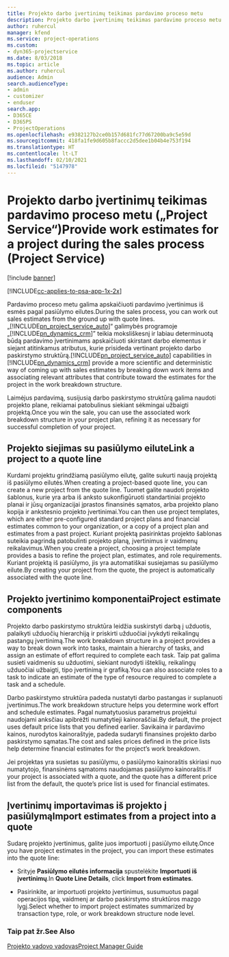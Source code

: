 ```yaml
---
title: Projekto darbo įvertinimų teikimas pardavimo proceso metu
description: Projekto darbo įvertinimų teikimas pardavimo proceso metu „Project Service“
author: ruhercul
manager: kfend
ms.service: project-operations
ms.custom:
- dyn365-projectservice
ms.date: 8/03/2018
ms.topic: article
ms.author: ruhercul
audience: Admin
search.audienceType:
- admin
- customizer
- enduser
search.app:
- D365CE
- D365PS
- ProjectOperations
ms.openlocfilehash: e9382127b2ce0b157d681fc77d67200ba9c5e59d
ms.sourcegitcommit: 418fa1fe9d605b8faccc2d5dee1b04b4e753f194
ms.translationtype: HT
ms.contentlocale: lt-LT
ms.lasthandoff: 02/10/2021
ms.locfileid: "5147978"
---
```

# <a name="provide-work-estimates-for-a-project-during-the-sales-process-project-service"></a><span data-ttu-id="9db7f-103">Projekto darbo įvertinimų teikimas pardavimo proceso metu („Project Service“)</span><span class="sxs-lookup"><span data-stu-id="9db7f-103">Provide work estimates for a project during the sales process (Project Service)</span></span>

[!include [banner](../includes/psa-now-project-operations.md)]

[!INCLUDE[cc-applies-to-psa-app-1x-2x](../includes/cc-applies-to-psa-app-1x-2x.md)]

<span data-ttu-id="9db7f-104">Pardavimo proceso metu galima apskaičiuoti pardavimo įvertinimus iš esmės pagal pasiūlymo eilutes.</span><span class="sxs-lookup"><span data-stu-id="9db7f-104">During the sales process, you can work out sales estimates from the ground up with quote lines.</span></span> <span data-ttu-id="9db7f-105">„[!INCLUDE[pn_project_service_auto](../includes/pn-project-service-auto.md)]“ galimybės programoje „[!INCLUDE[pn_dynamics_crm](../includes/pn-dynamics-crm.md)]” teikia moksliškesnį ir labiau determinuotą būdą pardavimo įvertinimams apskaičiuoti skirstant darbo elementus ir siejant atitinkamus atributus, kurie prisideda vertinant projekto darbo paskirstymo struktūrą.</span><span class="sxs-lookup"><span data-stu-id="9db7f-105">[!INCLUDE[pn_project_service_auto](../includes/pn-project-service-auto.md)] capabilities in [!INCLUDE[pn_dynamics_crm](../includes/pn-dynamics-crm.md)] provide a more scientific and deterministic way of coming up with sales estimates by breaking down work items and associating relevant attributes that contribute toward the estimates for the project in the work breakdown structure.</span></span>  
  
 <span data-ttu-id="9db7f-106">Laimėjus pardavimą, susijusią darbo paskirstymo struktūrą galima naudoti projekto plane, reikiamai patobulinus siekiant sėkmingai užbaigti projektą.</span><span class="sxs-lookup"><span data-stu-id="9db7f-106">Once you win the sale, you can use the associated work breakdown structure in your project plan, refining it as necessary for successful completion of your project.</span></span>  
  
## <a name="link-a-project-to-a-quote-line"></a><span data-ttu-id="9db7f-107">Projekto siejimas su pasiūlymo eilute</span><span class="sxs-lookup"><span data-stu-id="9db7f-107">Link a project to a quote line</span></span>  
 <span data-ttu-id="9db7f-108">Kurdami projektu grindžiamą pasiūlymo eilutę, galite sukurti naują projektą iš pasiūlymo eilutės.</span><span class="sxs-lookup"><span data-stu-id="9db7f-108">When creating a project-based quote line, you can create a new project from the quote line.</span></span> <span data-ttu-id="9db7f-109">Tuomet galite naudoti projekto šablonus, kurie yra arba iš anksto sukonfigūruoti standartiniai projekto planai ir jūsų organizacijai įprastos finansinės sąmatos, arba projekto plano kopija ir ankstesnio projekto įvertinimai.</span><span class="sxs-lookup"><span data-stu-id="9db7f-109">You can then use project templates, which are either pre-configured standard project plans and financial estimates common to your organization, or a copy of a project plan and estimates from a past project.</span></span> <span data-ttu-id="9db7f-110">Kuriant projektą pasirinktas projekto šablonas suteikia pagrindą patobulinti projekto planą, įvertinimus ir vaidmenų reikalavimus.</span><span class="sxs-lookup"><span data-stu-id="9db7f-110">When you create a project, choosing a project template provides a basis to refine the project plan, estimates, and role requirements.</span></span> <span data-ttu-id="9db7f-111">Kuriant projektą iš pasiūlymo, jis yra automatiškai susiejamas su pasiūlymo eilute.</span><span class="sxs-lookup"><span data-stu-id="9db7f-111">By creating your project from the quote, the project is automatically associated with the quote line.</span></span>  
  
## <a name="project-estimate-components"></a><span data-ttu-id="9db7f-112">Projekto įvertinimo komponentai</span><span class="sxs-lookup"><span data-stu-id="9db7f-112">Project estimate components</span></span>  
 <span data-ttu-id="9db7f-113">Projekto darbo paskirstymo struktūra leidžia suskirstyti darbą į užduotis, palaikyti užduočių hierarchiją ir priskirti užduočiai įvykdyti reikalingų pastangų įvertinimą.</span><span class="sxs-lookup"><span data-stu-id="9db7f-113">The work breakdown structure in a project provides a way to break down work into tasks, maintain a hierarchy of tasks, and assign an estimate of effort required to complete each task.</span></span> <span data-ttu-id="9db7f-114">Taip pat galima susieti vaidmenis su užduotimi, siekiant nurodyti išteklių, reikalingų užduočiai užbaigti, tipo įvertinimą ir grafiką.</span><span class="sxs-lookup"><span data-stu-id="9db7f-114">You can also associate roles to a task to indicate an estimate of the type of resource required to complete a task and a schedule.</span></span>  
  
 <span data-ttu-id="9db7f-115">Darbo paskirstymo struktūra padeda nustatyti darbo pastangas ir suplanuoti įvertinimus.</span><span class="sxs-lookup"><span data-stu-id="9db7f-115">The work breakdown structure helps you determine work effort and schedule estimates.</span></span> <span data-ttu-id="9db7f-116">Pagal numatytuosius parametrus projektui naudojami anksčiau apibrėžti numatytieji kainoraščiai.</span><span class="sxs-lookup"><span data-stu-id="9db7f-116">By default, the project uses default price lists that you defined earlier.</span></span> <span data-ttu-id="9db7f-117">Savikaina ir pardavimo kainos, nurodytos kainoraštyje, padeda sudaryti finansines projekto darbo paskirstymo sąmatas.</span><span class="sxs-lookup"><span data-stu-id="9db7f-117">The cost and sales prices defined in the price lists help determine financial estimates for the project’s work breakdown.</span></span>  
  
 <span data-ttu-id="9db7f-118">Jei projektas yra susietas su pasiūlymu, o pasiūlymo kainoraštis skiriasi nuo numatytojo, finansinėms sąmatoms naudojamas pasiūlymo kainoraštis.</span><span class="sxs-lookup"><span data-stu-id="9db7f-118">If your project is associated with a quote, and the quote has a different price list from the default, the quote’s price list is used for financial estimates.</span></span>  
  
## <a name="import-estimates-from-a-project-into-a-quote"></a><span data-ttu-id="9db7f-119">Įvertinimų importavimas iš projekto į pasiūlymą</span><span class="sxs-lookup"><span data-stu-id="9db7f-119">Import estimates from a project into a quote</span></span>  
 <span data-ttu-id="9db7f-120">Sudarę projekto įvertinimus, galite juos importuoti į pasiūlymo eilutę.</span><span class="sxs-lookup"><span data-stu-id="9db7f-120">Once you have project estimates in the project, you can import these estimates into the quote line:</span></span>  
  
-   <span data-ttu-id="9db7f-121">Srityje **Pasiūlymo eilutės informacija** spustelėkite **Importuoti iš įvertinimų**.</span><span class="sxs-lookup"><span data-stu-id="9db7f-121">In **Quote Line Details**, click **Import from estimates**.</span></span> 

-   <span data-ttu-id="9db7f-122">Pasirinkite, ar importuoti projekto įvertinimus, susumuotus pagal operacijos tipą, vaidmenį ar darbo paskirstymo struktūros mazgo lygį.</span><span class="sxs-lookup"><span data-stu-id="9db7f-122">Select whether to import project estimates summarized by transaction type, role, or work breakdown structure node level.</span></span>  
  
### <a name="see-also"></a><span data-ttu-id="9db7f-123">Taip pat žr.</span><span class="sxs-lookup"><span data-stu-id="9db7f-123">See Also</span></span>  
 [<span data-ttu-id="9db7f-124">Projekto vadovo vadovas</span><span class="sxs-lookup"><span data-stu-id="9db7f-124">Project Manager Guide</span></span>](../psa/project-manager-guide.md)
